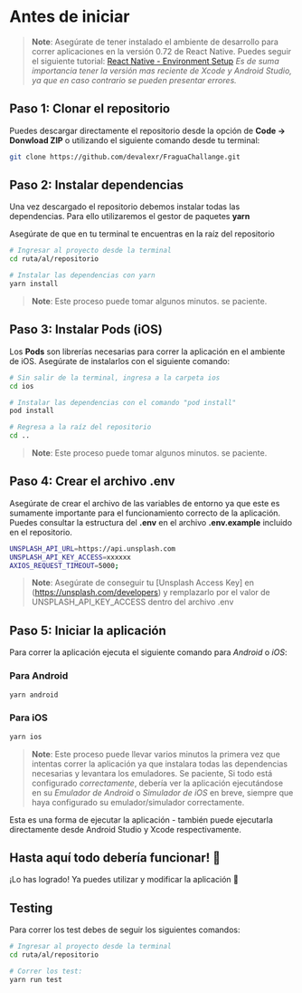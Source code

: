 # Antes de iniciar

> **Note**: Asegúrate de tener instalado el ambiente de desarrollo para correr aplicaciones en la versión 0.72 de React Native. Puedes seguir el siguiente tutorial: [React Native - Environment Setup](https://reactnative.dev/docs/environment-setup) _Es de suma importancia tener la versión mas reciente de Xcode y Android Studio, ya que en caso contrario se pueden presentar errores._

## Paso 1: Clonar el repositorio

Puedes descargar directamente el repositorio desde la opción de **Code -> Donwload ZIP** o utilizando el siguiente comando desde tu terminal:

```bash
git clone https://github.com/devalexr/FraguaChallange.git
```

## Paso 2: Instalar dependencias

Una vez descargado el repositorio debemos instalar todas las dependencias. Para ello utilizaremos el gestor de paquetes **yarn**

Asegúrate de que en tu terminal te encuentras en la raíz del repositorio

```bash
# Ingresar al proyecto desde la terminal
cd ruta/al/repositorio

# Instalar las dependencias con yarn
yarn install
```

> **Note**: Este proceso puede tomar algunos minutos. se paciente.

## Paso 3: Instalar Pods (iOS)

Los **Pods** son librerías necesarias para correr la aplicación en el ambiente de iOS. Asegúrate de instalarlos con el siguiente comando:

```bash
# Sin salir de la terminal, ingresa a la carpeta ios
cd ios

# Instalar las dependencias con el comando "pod install"
pod install

# Regresa a la raíz del repositorio
cd ..
```

> **Note**: Este proceso puede tomar algunos minutos. se paciente.

## Paso 4: Crear el archivo .env

Asegúrate de crear el archivo de las variables de entorno ya que este es sumamente importante para el funcionamiento correcto de la aplicación.
Puedes consultar la estructura del **.env** en el archivo **.env.example** incluido en el repositorio.

```bash
UNSPLASH_API_URL=https://api.unsplash.com
UNSPLASH_API_KEY_ACCESS=xxxxxx
AXIOS_REQUEST_TIMEOUT=5000;
```

> **Note**: Asegúrate de conseguir tu [Unsplash Access Key] en (https://unsplash.com/developers) y remplazarlo por el valor de UNSPLASH_API_KEY_ACCESS dentro del archivo .env

## Paso 5: Iniciar la aplicación

Para correr la aplicación ejecuta el siguiente comando para _Android_ o _iOS_:

### Para Android

```bash
yarn android
```

### Para iOS

```bash
yarn ios
```

> **Note**: Este proceso puede llevar varios minutos la primera vez que intentas correr la aplicación ya que instalara todas las dependencias necesarias y levantara los emuladores. Se paciente, Si todo está configurado _correctamente_, debería ver la aplicación ejecutándose en su _Emulador de Android_ o _Simulador de iOS_ en breve, siempre que haya configurado su emulador/simulador correctamente.

Esta es una forma de ejecutar la aplicación - también puede ejecutarla directamente desde Android Studio y Xcode respectivamente.

## Hasta aquí todo debería funcionar! :tada:

¡Lo has logrado! Ya puedes utilizar y modificar la aplicación :partying_face:

## Testing

Para correr los test debes de seguir los siguientes comandos:

```bash
# Ingresar al proyecto desde la terminal
cd ruta/al/repositorio

# Correr los test:
yarn run test
```
